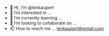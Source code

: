 - 👋 Hi, I’m @lenkaupert
- 👀 I’m interested in ...
- 🌱 I’m currently learning ...
- 💞️ I’m looking to collaborate on ...
- 📫 How to reach me ...
  lenkaupert@gmail.com

<!---
lenkaupert/lenkaupert is a ✨ special ✨ repository because its `README.md` (this file) appears on your GitHub profile.
You can click the Preview link to take a look at your changes.
--->

